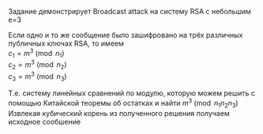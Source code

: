 Задание демонстрирует Broadcast attack на систему RSA с небольшим e=3  

Если одно и то же сообщение было зашифровано на трёх различных публичных ключах RSA, то имеем  
$c_1 = m^3 \pmod{n_1}$  
$c_2 = m^3 \pmod{n_2}$   
$c_3 = m^3 \pmod{n_3}$   

Т.е. систему линейных сравнений по модулю, которую можем решить с помощью Китайской теоремы об остатках и найти $m^3 \pmod{n_1n_2n_3}$  
Извлекая кубический корень из полученного решения получаем исходное сообшение
